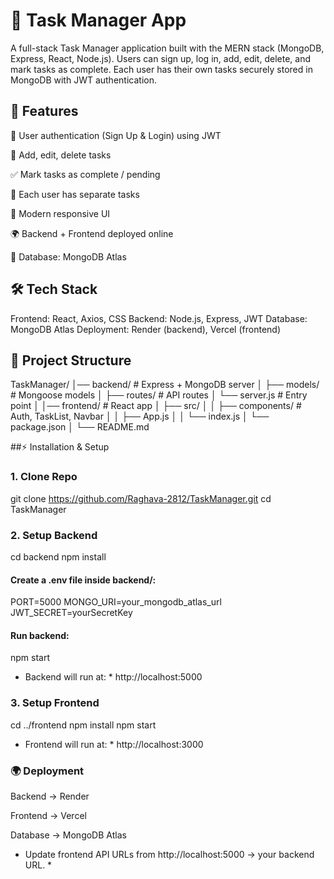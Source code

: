 # 📌 Task Manager App

A full-stack Task Manager application built with the MERN stack (MongoDB, Express, React, Node.js).
Users can sign up, log in, add, edit, delete, and mark tasks as complete.
Each user has their own tasks securely stored in MongoDB with JWT authentication.

## 🚀 Features

🔐 User authentication (Sign Up & Login) using JWT

📝 Add, edit, delete tasks

✅ Mark tasks as complete / pending

👥 Each user has separate tasks

🎨 Modern responsive UI

🌍 Backend + Frontend deployed online

💾 Database: MongoDB Atlas

## 🛠 Tech Stack

Frontend: React, Axios, CSS
Backend: Node.js, Express, JWT
Database: MongoDB Atlas
Deployment: Render (backend), Vercel (frontend)

## 📂 Project Structure
TaskManager/
│── backend/        # Express + MongoDB server
│   ├── models/     # Mongoose models
│   ├── routes/     # API routes
│   └── server.js   # Entry point
│
│── frontend/       # React app
│   ├── src/
│   │   ├── components/  # Auth, TaskList, Navbar
│   │   ├── App.js
│   │   └── index.js
│   └── package.json
│
└── README.md

##⚡ Installation & Setup
### 1. Clone Repo
git clone https://github.com/Raghava-2812/TaskManager.git
cd TaskManager

### 2. Setup Backend
cd backend
npm install


#### Create a .env file inside backend/:

PORT=5000
MONGO_URI=your_mongodb_atlas_url
JWT_SECRET=yourSecretKey


#### Run backend:

npm start


* Backend will run at: * http://localhost:5000

### 3. Setup Frontend
cd ../frontend
npm install
npm start


* Frontend will run at: * http://localhost:3000

### 🌍 Deployment

Backend → Render

Frontend → Vercel

Database → MongoDB Atlas

* Update frontend API URLs from http://localhost:5000 → your backend URL. *
